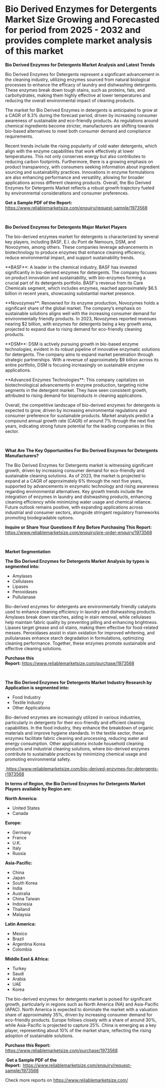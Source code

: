 <p><h1>Bio Derived Enzymes for Detergents Market Size Growing and Forecasted for period from 2025 - 2032 and provides complete market analysis of this market</h1></p><p><strong>Bio Derived Enzymes for Detergents Market Analysis and Latest Trends</strong></p>
<p><p>Bio Derived Enzymes for Detergents represent a significant advancement in the cleaning industry, utilizing enzymes sourced from natural biological processes to enhance the efficacy of laundry and dishwashing detergents. These enzymes break down tough stains, such as proteins, fats, and carbohydrates, making them highly effective at lower temperatures and reducing the overall environmental impact of cleaning products.</p><p>The market for Bio Derived Enzymes in detergents is anticipated to grow at a CAGR of 8.3% during the forecast period, driven by increasing consumer awareness of sustainable and eco-friendly products. As regulations around chemical ingredients become stricter, manufacturers are shifting towards bio-based alternatives to meet both consumer demand and compliance requirements. </p><p>Recent trends include the rising popularity of cold water detergents, which align with the enzyme capabilities that work effectively at lower temperatures. This not only conserves energy but also contributes to reducing carbon footprints. Furthermore, there is a growing emphasis on product transparency, with consumers seeking information about ingredient sourcing and sustainability practices. Innovations in enzyme formulations are also enhancing performance and versatility, allowing for broader applications across different cleaning products. Overall, the Bio Derived Enzymes for Detergents Market reflects a robust growth trajectory fueled by environmental considerations and consumer preferences.</p></p>
<p><strong>Get a Sample PDF of the Report:&nbsp;</strong> <a href="https://www.reliablemarketsize.com/enquiry/request-sample/1973568?utm_campaign=3172&utm_medium=2&utm_source=Github&utm_content=ia&utm_term=03042025&utm_id=bio-derived-enzymes-for-detergents">https://www.reliablemarketsize.com/enquiry/request-sample/1973568</a></p>
<p>&nbsp;</p>
<p><strong>Bio Derived Enzymes for Detergents Major Market Players</strong></p>
<p><p>The bio-derived enzymes market for detergents is characterized by several key players, including BASF, E.I. du Pont de Nemours, DSM, and Novozymes, among others. These companies leverage advancements in biotechnology to produce enzymes that enhance cleaning efficiency, reduce environmental impact, and support sustainability trends.</p><p>**BASF**: A leader in the chemical industry, BASF has invested significantly in bio-derived enzymes for detergents. The company focuses on product innovation and sustainability, with bio-enzymes forming a crucial part of its detergents portfolio. BASF's revenue from its Care Chemicals segment, which includes enzymes, reached approximately $6.5 billion in recent years, showcasing substantial market presence.</p><p>**Novozymes**: Renowned for its enzyme production, Novozymes holds a significant share of the global market. The company’s emphasis on sustainable solutions aligns well with the increasing consumer demand for environmentally friendly products. In 2023, Novozymes reported revenues nearing $2 billion, with enzymes for detergents being a key growth area, projected to expand due to rising demand for eco-friendly cleaning products.</p><p>**DSM**: DSM is actively pursuing growth in bio-based enzyme technologies, evident in its robust pipeline of innovative enzymatic solutions for detergents. The company aims to expand market penetration through strategic partnerships. With a revenue of approximately $9 billion across its entire portfolio, DSM is focusing increasingly on sustainable enzyme applications.</p><p>**Advanced Enzymes Technologies**: This company capitalizes on biotechnological advancements in enzyme production, targeting niche segments in the detergent market. They have seen consistent growth, attributed to rising demand for bioproducts in cleaning applications.</p><p>Overall, the competitive landscape of bio-derived enzymes for detergents is expected to grow, driven by increasing environmental regulations and consumer preference for sustainable products. Market analysts predict a compound annual growth rate (CAGR) of around 7% through the next five years, indicating strong future potential for the leading companies in this sector.</p></p>
<p>&nbsp;</p>
<p><strong>What Are The Key Opportunities For Bio Derived Enzymes for Detergents Manufacturers?</strong></p>
<p><p>The Bio Derived Enzymes for Detergents market is witnessing significant growth, driven by increasing consumer demand for eco-friendly and sustainable cleaning solutions. As of 2023, the market is projected to expand at a CAGR of approximately 6% through the next five years, supported by advancements in enzymatic technology and rising awareness regarding environmental alternatives. Key growth trends include the integration of enzymes in laundry and dishwashing products, enhancing cleaning efficiency while minimizing water usage and chemical reliance. Future outlook remains positive, with expanding applications across industrial and consumer sectors, alongside stringent regulatory frameworks promoting biodegradable options.</p></p>
<p><strong>Inquire or Share Your Questions If Any Before Purchasing This Report:</strong> <a href="https://www.reliablemarketsize.com/enquiry/pre-order-enquiry/1973568?utm_campaign=3172&utm_medium=2&utm_source=Github&utm_content=ia&utm_term=03042025&utm_id=bio-derived-enzymes-for-detergents">https://www.reliablemarketsize.com/enquiry/pre-order-enquiry/1973568</a></p>
<p>&nbsp;</p>
<p><strong>Market Segmentation</strong></p>
<p><strong>The Bio Derived Enzymes for Detergents Market Analysis by types is segmented into:</strong></p>
<p><ul><li>Amylases</li><li>Cellulases</li><li>Lipases</li><li>Peroxidases</li><li>Pullulanase</li></ul></p>
<p><p>Bio-derived enzymes for detergents are environmentally friendly catalysts used to enhance cleaning efficiency in laundry and dishwashing products. Amylases break down starches, aiding in stain removal, while cellulases help maintain fabric quality by preventing pilling and enhancing brightness. Lipases target grease and oil stains, making them effective for food-related messes. Peroxidases assist in stain oxidation for improved whitening, and pullulanases enhance starch degradation in formulations, optimizing cleaning performance. Together, these enzymes promote sustainable and effective cleaning solutions.</p></p>
<p><strong>Purchase this Report:&nbsp;</strong><a href="https://www.reliablemarketsize.com/purchase/1973568?utm_campaign=3172&utm_medium=2&utm_source=Github&utm_content=ia&utm_term=03042025&utm_id=bio-derived-enzymes-for-detergents">https://www.reliablemarketsize.com/purchase/1973568</a></p>
<p>&nbsp;</p>
<p><strong>The Bio Derived Enzymes for Detergents Market Industry Research by Application is segmented into:</strong></p>
<p><ul><li>Food Industry</li><li>Textile Industry</li><li>Other Applications</li></ul></p>
<p><p>Bio-derived enzymes are increasingly utilized in various industries, particularly in detergents for their eco-friendly and efficient cleaning capabilities. In the food industry, they enhance the breakdown of organic materials and improve hygiene standards. In the textile sector, these enzymes facilitate fabric cleaning and processing, reducing water and energy consumption. Other applications include household cleaning products and industrial cleaning solutions, where bio-derived enzymes contribute to sustainable practices by minimizing chemical usage and promoting environmental safety.</p></p>
<p><a href="https://www.reliablemarketsize.com/bio-derived-enzymes-for-detergents-r1973568?utm_campaign=3172&utm_medium=2&utm_source=Github&utm_content=ia&utm_term=03042025&utm_id=bio-derived-enzymes-for-detergents">&nbsp;https://www.reliablemarketsize.com/bio-derived-enzymes-for-detergents-r1973568</a></p>
<p><strong>In terms of Region, the Bio Derived Enzymes for Detergents Market Players available by Region are:</strong></p>
<p>
    <p> <strong> North America: </strong>
        <ul>
            <li>United States</li>
            <li>Canada</li>
        </ul>
        </p> 
    <p> <strong> Europe: </strong>
        <ul>
            <li>Germany</li>
            <li>France</li>
            <li>U.K.</li>
            <li>Italy</li>
            <li>Russia</li>
        </ul>
        </p> 
    <p> <strong> Asia-Pacific: </strong>
        <ul>
            <li>China</li>
            <li>Japan</li>
            <li>South Korea</li>
            <li>India</li>
            <li>Australia</li>
            <li>China Taiwan</li>
            <li>Indonesia</li>
            <li>Thailand</li>
            <li>Malaysia</li>
        </ul>
        </p> 
    <p> <strong> Latin America: </strong>
        <ul>
            <li>Mexico</li>
            <li>Brazil</li>
            <li>Argentina Korea</li>
            <li>Colombia</li>
        </ul>
        </p> 
    <p> <strong> Middle East & Africa: </strong>
        <ul>
            <li>Turkey</li>
            <li>Saudi</li>
            <li>Arabia</li>
            <li>UAE</li>
            <li>Korea</li>
        </ul>
    </p>
    </p>
<p><p>The bio-derived enzymes for detergents market is poised for significant growth, particularly in regions such as North America (NA) and Asia-Pacific (APAC). North America is expected to dominate the market with a valuation share of approximately 35%, driven by increasing consumer demand for eco-friendly products. Europe follows closely with a share of around 30%, while Asia-Pacific is projected to capture 25%. China is emerging as a key player, representing about 10% of the market share, reflecting the rising adoption of sustainable solutions.</p></p>
<p><strong>Purchase this Report: </strong><a href="https://www.reliablemarketsize.com/purchase/1973568?utm_campaign=3172&utm_medium=2&utm_source=Github&utm_content=ia&utm_term=03042025&utm_id=bio-derived-enzymes-for-detergents">https://www.reliablemarketsize.com/purchase/1973568</a></p>
<p>&nbsp;<strong>Get a Sample PDF of the Report:&nbsp;&nbsp;</strong><a href="https://www.reliablemarketsize.com/enquiry/request-sample/1973568?utm_campaign=3172&utm_medium=2&utm_source=Github&utm_content=ia&utm_term=03042025&utm_id=bio-derived-enzymes-for-detergents">https://www.reliablemarketsize.com/enquiry/request-sample/1973568</a></p>
<p><strong></strong></p>
<p>Check more reports on <a href="https://www.reliablemarketsize.com/?utm_campaign=3172&utm_medium=2&utm_source=Github&utm_content=ia&utm_term=03042025&utm_id=bio-derived-enzymes-for-detergents">https://www.reliablemarketsize.com/</a></p>